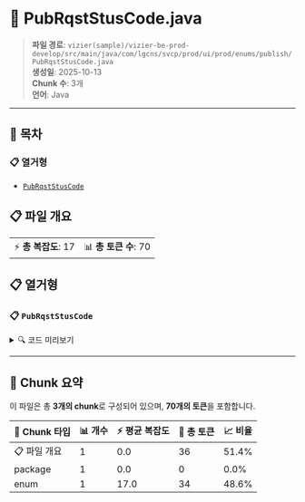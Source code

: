 # 📄 PubRqstStusCode.java

> **파일 경로**: `vizier(sample)/vizier-be-prod-develop/src/main/java/com/lgcns/svcp/prod/ui/prod/enums/publish/PubRqstStusCode.java`  
> **생성일**: 2025-10-13  
> **Chunk 수**: 3개  
> **언어**: Java
---

## 📑 목차

### 📋 열거형
- [`PubRqstStusCode`](#enum-pubrqststuscode)


## 📋 파일 개요

| | |
|--|--|
| ⚡ **총 복잡도**: 17 | 📊 **총 토큰 수**: 70 |





## 📋 열거형

### <a id="enum-pubrqststuscode"></a>📋 `PubRqstStusCode`


<details>
<summary>🔍 코드 미리보기</summary>

```java
public enum PubRqstStusCode {
	C("Created"),
	M("Composed"),
	V("Validation"),
	I("In Progress"),
	D("Delay"),
	P("Publish Complete"),
	O("Prod Transfer"),
	E("Expire");

	private String value;

	private PubRqstStusCode(String value) {
		this.value = value;
	}

	public String getValue() {
		return value;
	}
}...
```

**Chunk 정보**
- 🆔 **ID**: `eda85135da22`
- 📍 **라인**: 3-3

</details>

---



## 🧩 Chunk 요약

이 파일은 총 **3개의 chunk**로 구성되어 있으며, **70개의 토큰**을 포함합니다.

| 🧩 Chunk 타입 | 📊 개수 | ⚡ 평균 복잡도 | 📝 총 토큰 | 📈 비율 |
|---------------|--------|-------------|----------|--------|
| 📋 파일 개요 | 1 | 0.0 | 36 | 51.4% |
| package | 1 | 0.0 | 0 | 0.0% |
| enum | 1 | 17.0 | 34 | 48.6% |

